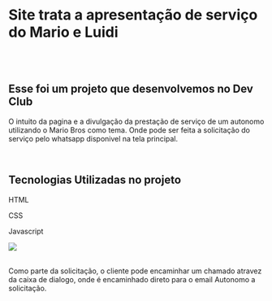 <h1>Site trata a apresentação de serviço do Mario e Luidi</h1>
<br>
<br>
<h2>Esse foi um projeto que desenvolvemos no <a href:"htpps://rodolfomori.com.br/devclub">Dev Club</a></h2>
<p>O intuito da pagina e a divulgação da prestação de serviço de um autonomo utilizando o Mario Bros como tema.
Onde pode ser feita a solicitação do serviço pelo whatsapp disponivel na tela principal.</p>
<br>
<h2>Tecnologias Utilizadas no projeto</h2>
<p>HTML</p>
<p>CSS</p>
<p>Javascript</p>
<img src="https://github.com/hfkaue/Mario-Bros/blob/main/imag/Apresenta%C3%A7%C3%A3o.png?raw=true"/>
<br>
<br>
<p>Como parte da solicitação, o cliente pode encaminhar um chamado atravez da caixa de dialogo, onde é encaminhado direto para o email Autonomo a solicitação.</p>

